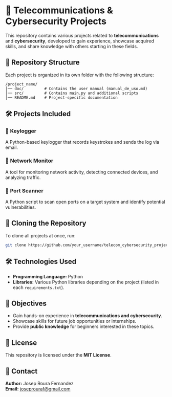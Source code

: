# 📡 Telecommunications & Cybersecurity Projects

This repository contains various projects related to **telecommunications** and **cybersecurity**, developed to gain experience, showcase acquired skills, and share knowledge with others starting in these fields.

## 📂 Repository Structure
Each project is organized in its own folder with the following structure:
```
/project_name/
│── doc/         # Contains the user manual (manual_de_uso.md)
│── src/         # Contains main.py and additional scripts
│── README.md    # Project-specific documentation
```

## 🛠️ Projects Included
### 🔹 **Keylogger**
A Python-based keylogger that records keystrokes and sends the log via email.

### 🔹 **Network Monitor**
A tool for monitoring network activity, detecting connected devices, and analyzing traffic.

### 🔹 **Port Scanner**
A Python script to scan open ports on a target system and identify potential vulnerabilities.

## 🚀 Cloning the Repository
To clone all projects at once, run:
```sh
git clone https://github.com/your_username/telecom_cybersecurity_projects.git
```

## 🛠️ Technologies Used
- **Programming Language:** Python
- **Libraries:** Various Python libraries depending on the project (listed in each `requirements.txt`).

## 🎯 Objectives
- Gain hands-on experience in **telecommunications and cybersecurity**.
- Showcase skills for future job opportunities or internships.
- Provide **public knowledge** for beginners interested in these topics.

## 📜 License
This repository is licensed under the **MIT License**.

## 📧 Contact
**Author:** Josep Roura Fernandez  
**Email:** joseprouraf@gmail.com

